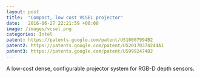 ```yaml
---
layout: post
title:  "Compact, low cost VCSEL projector"
date:   2016-06-27 22:21:59 +00:00
image: /images/vcsel.png
categories: Intel
patent: https://patents.google.com/patent/US10007994B2 
patent2: https://patents.google.com/patent/US20170374244A1
patent3: https://patents.google.com/patent/US9992474B2
---
```

A low-cost dense, configurable projector system for RGB-D depth sensors. 